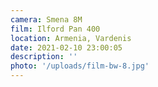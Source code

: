 ```yaml
---
camera: Smena 8M
film: Ilford Pan 400
location: Armenia, Vardenis
date: 2021-02-10 23:00:05
description: ''
photo: '/uploads/film-bw-8.jpg'
---
```

